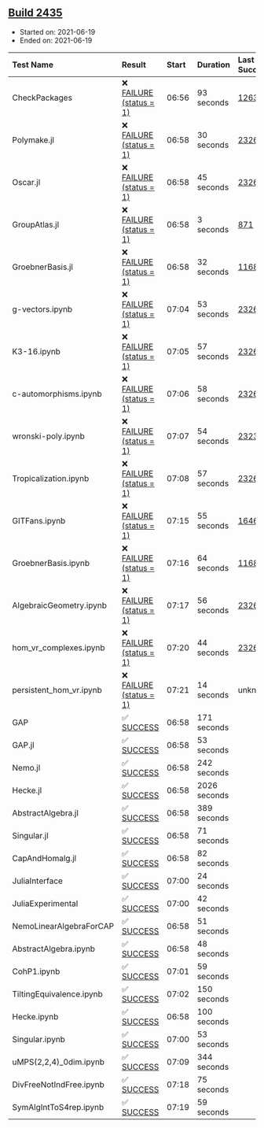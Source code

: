 ## [Build 2435](https://oscarci.mathematik.uni-kl.de/job/oscar-stable/2435/)

* Started on: 2021-06-19
* Ended on: 2021-06-19

| Test Name    | Result | Start | Duration | Last Success | First Failure |
|:-------------|:-------|:------|:---------|:-------------|:--------------|
| CheckPackages | ❌ [FAILURE (status = 1)](https://oscarci.mathematik.uni-kl.de/job/oscar-stable/2435/artifact/logs/build-2435/CheckPackages.log) | 06:56 | 93 seconds | [1263](https://oscarci.mathematik.uni-kl.de/job/oscar-stable/1263/) | [1264](https://oscarci.mathematik.uni-kl.de/job/oscar-stable/1264/) |
| Polymake.jl | ❌ [FAILURE (status = 1)](https://oscarci.mathematik.uni-kl.de/job/oscar-stable/2435/artifact/logs/build-2435/Polymake.jl.log) | 06:58 | 30 seconds | [2326](https://oscarci.mathematik.uni-kl.de/job/oscar-stable/2326/) | [2327](https://oscarci.mathematik.uni-kl.de/job/oscar-stable/2327/) |
| Oscar.jl | ❌ [FAILURE (status = 1)](https://oscarci.mathematik.uni-kl.de/job/oscar-stable/2435/artifact/logs/build-2435/Oscar.jl.log) | 06:58 | 45 seconds | [2326](https://oscarci.mathematik.uni-kl.de/job/oscar-stable/2326/) | [2327](https://oscarci.mathematik.uni-kl.de/job/oscar-stable/2327/) |
| GroupAtlas.jl | ❌ [FAILURE (status = 1)](https://oscarci.mathematik.uni-kl.de/job/oscar-stable/2435/artifact/logs/build-2435/GroupAtlas.jl.log) | 06:58 | 3 seconds | [871](https://oscarci.mathematik.uni-kl.de/job/oscar-stable/871/) | [872](https://oscarci.mathematik.uni-kl.de/job/oscar-stable/872/) |
| GroebnerBasis.jl | ❌ [FAILURE (status = 1)](https://oscarci.mathematik.uni-kl.de/job/oscar-stable/2435/artifact/logs/build-2435/GroebnerBasis.jl.log) | 06:58 | 32 seconds | [1168](https://oscarci.mathematik.uni-kl.de/job/oscar-stable/1168/) | [1169](https://oscarci.mathematik.uni-kl.de/job/oscar-stable/1169/) |
| g-vectors.ipynb | ❌ [FAILURE (status = 1)](https://oscarci.mathematik.uni-kl.de/job/oscar-stable/2435/artifact/logs/build-2435/g-vectors.ipynb.log) | 07:04 | 53 seconds | [2326](https://oscarci.mathematik.uni-kl.de/job/oscar-stable/2326/) | [2327](https://oscarci.mathematik.uni-kl.de/job/oscar-stable/2327/) |
| K3-16.ipynb | ❌ [FAILURE (status = 1)](https://oscarci.mathematik.uni-kl.de/job/oscar-stable/2435/artifact/logs/build-2435/K3-16.ipynb.log) | 07:05 | 57 seconds | [2326](https://oscarci.mathematik.uni-kl.de/job/oscar-stable/2326/) | [2327](https://oscarci.mathematik.uni-kl.de/job/oscar-stable/2327/) |
| c-automorphisms.ipynb | ❌ [FAILURE (status = 1)](https://oscarci.mathematik.uni-kl.de/job/oscar-stable/2435/artifact/logs/build-2435/c-automorphisms.ipynb.log) | 07:06 | 58 seconds | [2326](https://oscarci.mathematik.uni-kl.de/job/oscar-stable/2326/) | [2327](https://oscarci.mathematik.uni-kl.de/job/oscar-stable/2327/) |
| wronski-poly.ipynb | ❌ [FAILURE (status = 1)](https://oscarci.mathematik.uni-kl.de/job/oscar-stable/2435/artifact/logs/build-2435/wronski-poly.ipynb.log) | 07:07 | 54 seconds | [2323](https://oscarci.mathematik.uni-kl.de/job/oscar-stable/2323/) | [2324](https://oscarci.mathematik.uni-kl.de/job/oscar-stable/2324/) |
| Tropicalization.ipynb | ❌ [FAILURE (status = 1)](https://oscarci.mathematik.uni-kl.de/job/oscar-stable/2435/artifact/logs/build-2435/Tropicalization.ipynb.log) | 07:08 | 57 seconds | [2326](https://oscarci.mathematik.uni-kl.de/job/oscar-stable/2326/) | [2327](https://oscarci.mathematik.uni-kl.de/job/oscar-stable/2327/) |
| GITFans.ipynb | ❌ [FAILURE (status = 1)](https://oscarci.mathematik.uni-kl.de/job/oscar-stable/2435/artifact/logs/build-2435/GITFans.ipynb.log) | 07:15 | 55 seconds | [1646](https://oscarci.mathematik.uni-kl.de/job/oscar-stable/1646/) | [1647](https://oscarci.mathematik.uni-kl.de/job/oscar-stable/1647/) |
| GroebnerBasis.ipynb | ❌ [FAILURE (status = 1)](https://oscarci.mathematik.uni-kl.de/job/oscar-stable/2435/artifact/logs/build-2435/GroebnerBasis.ipynb.log) | 07:16 | 64 seconds | [1168](https://oscarci.mathematik.uni-kl.de/job/oscar-stable/1168/) | [1169](https://oscarci.mathematik.uni-kl.de/job/oscar-stable/1169/) |
| AlgebraicGeometry.ipynb | ❌ [FAILURE (status = 1)](https://oscarci.mathematik.uni-kl.de/job/oscar-stable/2435/artifact/logs/build-2435/AlgebraicGeometry.ipynb.log) | 07:17 | 56 seconds | [2326](https://oscarci.mathematik.uni-kl.de/job/oscar-stable/2326/) | [2327](https://oscarci.mathematik.uni-kl.de/job/oscar-stable/2327/) |
| hom_vr_complexes.ipynb | ❌ [FAILURE (status = 1)](https://oscarci.mathematik.uni-kl.de/job/oscar-stable/2435/artifact/logs/build-2435/hom_vr_complexes.ipynb.log) | 07:20 | 44 seconds | [2326](https://oscarci.mathematik.uni-kl.de/job/oscar-stable/2326/) | [2327](https://oscarci.mathematik.uni-kl.de/job/oscar-stable/2327/) |
| persistent_hom_vr.ipynb | ❌ [FAILURE (status = 1)](https://oscarci.mathematik.uni-kl.de/job/oscar-stable/2435/artifact/logs/build-2435/persistent_hom_vr.ipynb.log) | 07:21 | 14 seconds | unknown | unknown |
| GAP | ✅ [SUCCESS](https://oscarci.mathematik.uni-kl.de/job/oscar-stable/2435/artifact/logs/build-2435/GAP.log) | 06:58 | 171 seconds |  |  |
| GAP.jl | ✅ [SUCCESS](https://oscarci.mathematik.uni-kl.de/job/oscar-stable/2435/artifact/logs/build-2435/GAP.jl.log) | 06:58 | 53 seconds |  |  |
| Nemo.jl | ✅ [SUCCESS](https://oscarci.mathematik.uni-kl.de/job/oscar-stable/2435/artifact/logs/build-2435/Nemo.jl.log) | 06:58 | 242 seconds |  |  |
| Hecke.jl | ✅ [SUCCESS](https://oscarci.mathematik.uni-kl.de/job/oscar-stable/2435/artifact/logs/build-2435/Hecke.jl.log) | 06:58 | 2026 seconds |  |  |
| AbstractAlgebra.jl | ✅ [SUCCESS](https://oscarci.mathematik.uni-kl.de/job/oscar-stable/2435/artifact/logs/build-2435/AbstractAlgebra.jl.log) | 06:58 | 389 seconds |  |  |
| Singular.jl | ✅ [SUCCESS](https://oscarci.mathematik.uni-kl.de/job/oscar-stable/2435/artifact/logs/build-2435/Singular.jl.log) | 06:58 | 71 seconds |  |  |
| CapAndHomalg.jl | ✅ [SUCCESS](https://oscarci.mathematik.uni-kl.de/job/oscar-stable/2435/artifact/logs/build-2435/CapAndHomalg.jl.log) | 06:58 | 82 seconds |  |  |
| JuliaInterface | ✅ [SUCCESS](https://oscarci.mathematik.uni-kl.de/job/oscar-stable/2435/artifact/logs/build-2435/JuliaInterface.log) | 07:00 | 24 seconds |  |  |
| JuliaExperimental | ✅ [SUCCESS](https://oscarci.mathematik.uni-kl.de/job/oscar-stable/2435/artifact/logs/build-2435/JuliaExperimental.log) | 07:00 | 42 seconds |  |  |
| NemoLinearAlgebraForCAP | ✅ [SUCCESS](https://oscarci.mathematik.uni-kl.de/job/oscar-stable/2435/artifact/logs/build-2435/NemoLinearAlgebraForCAP.log) | 06:58 | 51 seconds |  |  |
| AbstractAlgebra.ipynb | ✅ [SUCCESS](https://oscarci.mathematik.uni-kl.de/job/oscar-stable/2435/artifact/logs/build-2435/AbstractAlgebra.ipynb.log) | 06:58 | 48 seconds |  |  |
| CohP1.ipynb | ✅ [SUCCESS](https://oscarci.mathematik.uni-kl.de/job/oscar-stable/2435/artifact/logs/build-2435/CohP1.ipynb.log) | 07:01 | 59 seconds |  |  |
| TiltingEquivalence.ipynb | ✅ [SUCCESS](https://oscarci.mathematik.uni-kl.de/job/oscar-stable/2435/artifact/logs/build-2435/TiltingEquivalence.ipynb.log) | 07:02 | 150 seconds |  |  |
| Hecke.ipynb | ✅ [SUCCESS](https://oscarci.mathematik.uni-kl.de/job/oscar-stable/2435/artifact/logs/build-2435/Hecke.ipynb.log) | 06:58 | 100 seconds |  |  |
| Singular.ipynb | ✅ [SUCCESS](https://oscarci.mathematik.uni-kl.de/job/oscar-stable/2435/artifact/logs/build-2435/Singular.ipynb.log) | 07:00 | 53 seconds |  |  |
| uMPS(2,2,4)_0dim.ipynb | ✅ [SUCCESS](https://oscarci.mathematik.uni-kl.de/job/oscar-stable/2435/artifact/logs/build-2435/uMPS-2-2-4-_0dim.ipynb.log) | 07:09 | 344 seconds |  |  |
| DivFreeNotIndFree.ipynb | ✅ [SUCCESS](https://oscarci.mathematik.uni-kl.de/job/oscar-stable/2435/artifact/logs/build-2435/DivFreeNotIndFree.ipynb.log) | 07:18 | 75 seconds |  |  |
| SymAlgIntToS4rep.ipynb | ✅ [SUCCESS](https://oscarci.mathematik.uni-kl.de/job/oscar-stable/2435/artifact/logs/build-2435/SymAlgIntToS4rep.ipynb.log) | 07:19 | 59 seconds |  |  |
